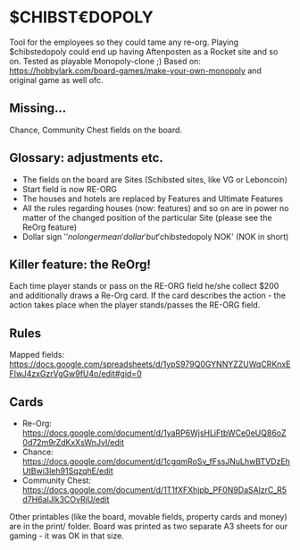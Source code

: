 # $CHIBST€DOPOLY

Tool for the employees so they could tame any re-org. Playing $chibstedopoly could end up having Aftenposten as a Rocket site and so on. Tested as playable Monopoly-clone ;)
Based on: https://hobbylark.com/board-games/make-your-own-monopoly and original game as well ofc.

## Missing...

Chance, Community Chest fields on the board.

## Glossary: adjustments etc.

* The fields on the board are Sites (Schibsted sites, like VG or Leboncoin) 
* Start field is now RE-ORG
* The houses and hotels are replaced by Features and Ultimate Features
* All the rules regarding houses (now: features) and so on are in power no matter of the changed position of the particular Site (please see the ReOrg feature)
* Dollar sign '$' no longer mean 'dollar' but '$chibstedopoly NOK' (NOK in short)

## Killer feature: the ReOrg!

Each time player stands or pass on the RE-ORG field he/she collect $200 and additionally draws a Re-Org card. If the card describes the action - the action takes place when the player stands/passes the RE-ORG field.

## Rules

Mapped fields:
https://docs.google.com/spreadsheets/d/1ypS979Q0GYNNYZZUWqCRKnxEFIwJ4zxGzrVgGw9fU4o/edit#gid=0

## Cards

* Re-Org: https://docs.google.com/document/d/1yaRP6WjsHLiFtbWCe0eUQ86oZ0d72m9rZdKxXsWnJvI/edit
* Chance: https://docs.google.com/document/d/1cgqmRoSv_fFssJNuLhwBTVDzEhUtBwi3leh91SqzqhE/edit
* Community Chest: https://docs.google.com/document/d/1T1fXFXhjpb_PF0N9DaSAlzrC_R5d7H6alJlk3COvRjU/edit

Other printables (like the board, movable fields, property cards and money) are in the print/ folder.
Board was printed as two separate A3 sheets for our gaming - it was OK in that size.
